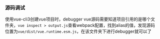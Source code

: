 ### 源码调试

使用vue-cli3创建vue项目时，debugger vue源码需要知道项目引用的是哪个文件夹，`vue inspect > output.js`查看webpack配置，找到alias的值，发现源码位置为`vue/dist/vue.runtime.esm.js`，在该文件夹下进行debugger就可以了